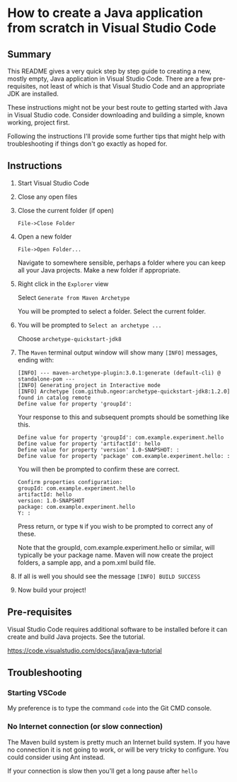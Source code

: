 # How to create a Java application from scratch in Visual Studio Code

## Summary

This README gives a very quick step by step guide to creating a new, mostly empty, Java application in Visual Studio Code.  There are a few pre-requisites, not least of which is that Visual Studio Code and an appropriate JDK are installed.

These instructions might not be your best route to getting started with Java in Visual Studio code. Consider downloading and building a simple, known working, project first.

Following the instructions I'll provide some further tips that might help with troubleshooting if things don't go exactly as hoped for.

## Instructions

1. Start Visual Studio Code

1. Close any open files

1. Close the current folder (if open)

   ```File->Close Folder```

1. Open a new folder

   ```File->Open Folder...```

   Navigate to somewhere sensible, perhaps a folder where you can keep all your Java projects. Make a new folder if appropriate.

1. Right click in the ```Explorer``` view 

    Select ```Generate from Maven Archetype```

    You will be prompted to select a folder. Select the current folder.

1. You will be prompted to ```Select an archetype ...```

   Choose ```archetype-quickstart-jdk8```

1. The ```Maven``` terminal output window will show many ```[INFO]``` messages, ending with:

   ```
   [INFO] --- maven-archetype-plugin:3.0.1:generate (default-cli) @ standalone-pom ---
   [INFO] Generating project in Interactive mode
   [INFO] Archetype [com.github.ngeor:archetype-quickstart-jdk8:1.2.0] found in catalog remote
   Define value for property 'groupId':
   ```

   Your response to this and subsequent prompts should be something like this.

   ```
   Define value for property 'groupId': com.example.experiment.hello
   Define value for property 'artifactId': hello
   Define value for property 'version' 1.0-SNAPSHOT: :
   Define value for property 'package' com.example.experiment.hello: :
   ```
   You will then be prompted to confirm these are correct.

   ```
   Confirm properties configuration:
   groupId: com.example.experiment.hello
   artifactId: hello
   version: 1.0-SNAPSHOT
   package: com.example.experiment.hello
   Y: :
   ```

   Press return, or type ```N``` if you wish to be prompted to correct any of these.

   Note that the groupId, com.example.experiment.hello or similar, will typically be your package name.  Maven will now create the project folders, a sample app, and a pom.xml build file.

1. If all is well you should see the message ```[INFO] BUILD SUCCESS```

1. Now build your project!

## Pre-requisites

Visual Studio Code requires additional software to be installed before it can create and build Java projects.  See the tutorial.

https://code.visualstudio.com/docs/java/java-tutorial

## Troubleshooting

### Starting VSCode

My preference is to type the command ```code``` into the Git CMD console.

### No Internet connection (or slow connection)

The Maven build system is pretty much an Internet build system.  If you have no connection it is not going to work, or will be very tricky to configure.  You could consider using Ant instead.

If your connection is slow then you'll get a long pause after ```hello```
